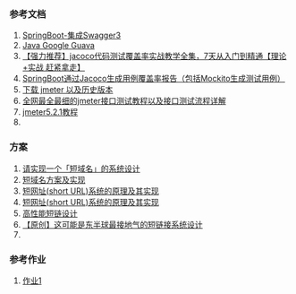 
### 参考文档
1. [SpringBoot-集成Swagger3](https://www.csdn.net/tags/OtTaMg2sMzMxMTEtYmxvZwO0O0OO0O0O.html)
2. [Java Google Guava](https://geek-docs.com/java/java-tutorial/guava.html#Guava)
3. [【强力推荐】jacoco代码测试覆盖率实战教学全集，7天从入门到精通【理论+实战 赶紧拿走】](https://www.bilibili.com/video/BV1tr4y1i7f1)
4. [SpringBoot通过Jacoco生成用例覆盖率报告（包括Mockito生成测试用例）](https://vegetable-chicken.blog.csdn.net/article/details/86293827)
5. [下载 jmeter 以及历史版本](https://www.cnblogs.com/yongzhuang/p/12125119.html)
6. [全网最全最细的jmeter接口测试教程以及接口测试流程详解](https://www.cnblogs.com/csmashang/p/12762177.html)
7. [jmeter5.2.1教程](https://blog.csdn.net/Alice_whj/article/details/105386987)
8. 



### 方案
1. [请实现一个「短域名」的系统设计](https://leetcode-cn.com/circle/discuss/EkCOT9/)
1. [短域名方案及实现](https://www.yuque.com/docs/share/17e99d09-c21d-4ad6-a07b-8d2dc7f712dd)
2. [短网址(short URL)系统的原理及其实现](https://segmentfault.com/a/1190000012088345)
3. [短网址(short URL)系统的原理及其实现](https://hufangyun.com/2017/short-url/)
4. [高性能短链设计](https://mp.weixin.qq.com/s/YTrBaERcyjvw7A0Fg2Iegw)
5. [【原创】这可能是东半球最接地气的短链接系统设计 ](https://www.cnblogs.com/rjzheng/p/11827426.html)
6. 




### 参考作业
1.  [作业1](https://github.com/scdt-china/interview-assignments/pull/645/files#diff-4b6fe62a4b3022428a25cdc6d7ea77c3649f822a365e1394f65d903ecc62c328)
